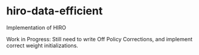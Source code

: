 # hiro-data-efficient
Implementation of HIRO

Work in Progress: Still need to write Off Policy Corrections, and implement correct weight initializations.
